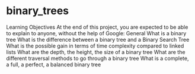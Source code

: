 # binary_trees
Learning Objectives At the end of this project, you are expected to be able to explain to anyone, without the help of Google:  General What is a binary tree What is the difference between a binary tree and a Binary Search Tree What is the possible gain in terms of time complexity compared to linked lists What are the depth, the height, the size of a binary tree What are the different traversal methods to go through a binary tree What is a complete, a full, a perfect, a balanced binary tree
